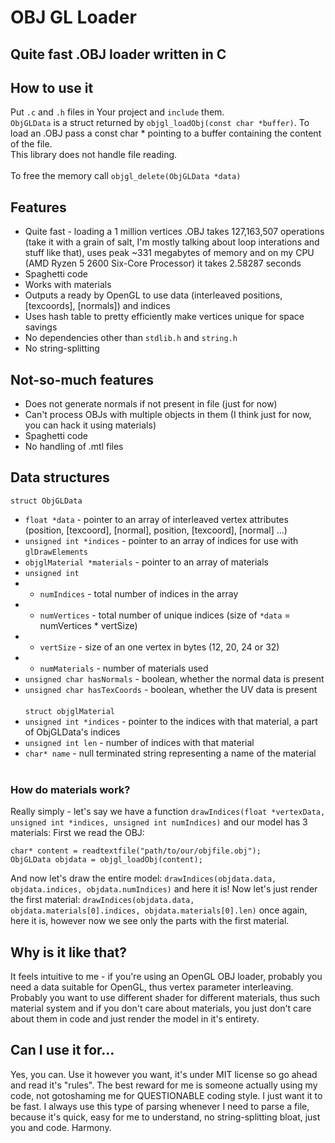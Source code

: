 # OBJ GL Loader
## Quite fast .OBJ loader written in C

## How to use it
Put ```.c``` and ```.h``` files in Your project and ```include``` them.
<br/>
```ObjGLData``` is a struct returned by ```objgl_loadObj(const char *buffer)```.
To load an .OBJ pass a const char \* pointing to a buffer containing the content of the file.<br/>
This library does not handle file reading.
<br/>
<br/>
To free the memory call ```objgl_delete(ObjGLData *data)```

## Features
* Quite fast - loading a 1 million vertices .OBJ takes 127,163,507 operations (take it with a grain of salt, I'm mostly talking about loop interations and stuff like that), uses peak ~331 megabytes of memory and on my CPU (AMD Ryzen 5 2600 Six-Core Processor) it takes 2.58287 seconds
* Spaghetti code
* Works with materials
* Outputs a ready by OpenGL to use data (interleaved positions, [texcoords], [normals]) and indices
* Uses hash table to pretty efficiently make vertices unique for space savings
* No dependencies other than ```stdlib.h``` and ```string.h```
* No string-splitting
## Not-so-much features
* Does not generate normals if not present in file (just for now)
* Can't process OBJs with multiple objects in them (I think just for now, you can hack it using materials)
* Spaghetti code
* No handling of .mtl files

## Data structures
```struct ObjGLData```
* `float *data` - pointer to an array of interleaved vertex attributes (position, [texcoord], [normal], position, [texcoord], [normal] ...)
* `unsigned int *indices` - pointer to an array of indices for use with ```glDrawElements```
* `objglMaterial *materials` - pointer to an array of materials
* `unsigned int`
*  * `numIndices` - total number of indices in the array
*  * `numVertices` - total number of unique indices (size of ```*data``` = numVertices * vertSize)
*  * `vertSize` - size of an one vertex in bytes (12, 20, 24 or 32)
*  * `numMaterials` - number of materials used
*  `unsigned char hasNormals` - boolean, whether the normal data is present
*  `unsigned char hasTexCoords` - boolean, whether the UV data is present
<br/><br/>
`struct objglMaterial`
* `unsigned int *indices` - pointer to the indices with that material, a part of ObjGLData's indices
* `unsigned int len` - number of indices with that material
* `char* name` - null terminated string representing a name of the material
<br/><br/>
### How do materials work?
Really simply - let's say we have a function `drawIndices(float *vertexData, unsigned int *indices, unsigned int numIndices)` and our model has 3 materials:
First we read the OBJ: <br/>
```
char* content = readtextfile("path/to/our/objfile.obj");
ObjGLData objdata = objgl_loadObj(content);
```
And now let's draw the entire model:
`drawIndices(objdata.data, objdata.indices, objdata.numIndices)` and here it is! 
Now let's just render the first material:
`drawIndices(objdata.data, objdata.materials[0].indices, objdata.materials[0].len)` once again, here it is, however now we see only the parts with the first material.

## Why is it like that?
It feels intuitive to me - if you're using an OpenGL OBJ loader, probably you need a data suitable for OpenGL, thus vertex parameter interleaving.
Probably you want to use different shader for different materials, thus such material system and if you don't care about materials,
you just don't care about them in code and just render the model in it's entirety.

## Can I use it for...
Yes, you can. Use it however you want, it's under MIT license so go ahead and read it's "rules". The best reward for me is someone actually using my code, not gotoshaming me for QUESTIONABLE coding style. I just want it to be fast. I always use this type of parsing whenever I need to parse a file, because it's quick, easy for me to understand, no string-splitting bloat, just you and code. Harmony.
